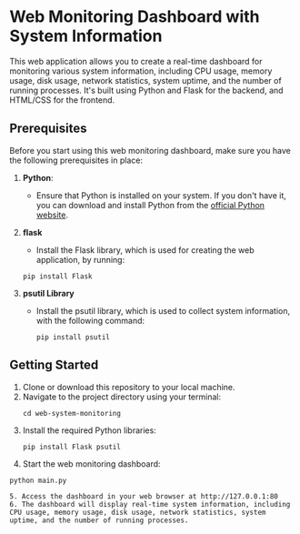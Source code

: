 # Web Monitoring Dashboard with System Information

This web application allows you to create a real-time dashboard for monitoring various system information, including CPU usage, memory usage, disk usage, network statistics, system uptime, and the number of running processes. It's built using Python and Flask for the backend, and HTML/CSS for the frontend.

## Prerequisites

Before you start using this web monitoring dashboard, make sure you have the following prerequisites in place:

1. **Python**:
   - Ensure that Python is installed on your system. If you don't have it, you can download and install Python from the [official Python website](https://www.python.org/downloads).
2. **flask**
   - Install the Flask library, which is used for creating the web application, by running:

   ```shell
   pip install Flask
3. **psutil Library**
   - Install the psutil library, which is used to collect system information, with the following command:
     ```shell
     pip install psutil

## Getting Started
1. Clone or download this repository to your local machine.
2. Navigate to the project directory using your terminal:
   ```shell
   cd web-system-monitoring
3. Install the required Python libraries:
   ```shell
   pip install Flask psutil
4. Start the web monitoring dashboard:
```shell
python main.py

5. Access the dashboard in your web browser at http://127.0.0.1:80
6. The dashboard will display real-time system information, including CPU usage, memory usage, disk usage, network statistics, system uptime, and the number of running processes.




   
